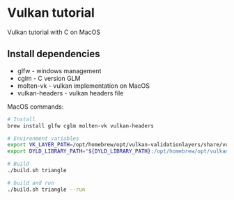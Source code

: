 # Vulkan tutorial

Vulkan tutorial with C on MacOS

## Install dependencies

* glfw - windows management
* cglm - C version GLM
* molten-vk - vulkan implementation on MacOS
* vulkan-headers - vulkan headers file

MacOS commands:

``` bash
# Install
brew install glfw cglm molten-vk vulkan-headers

# Environment variables
export VK_LAYER_PATH=/opt/homebrew/opt/vulkan-validationlayers/share/vulkan/explicit_layer.d
export DYLD_LIBRARY_PATH="${DYLD_LIBRARY_PATH}:/opt/homebrew/opt/vulkan-validationlayers/lib/"

# Build
./build.sh triangle

# build and run
./build.sh triangle --run
```
